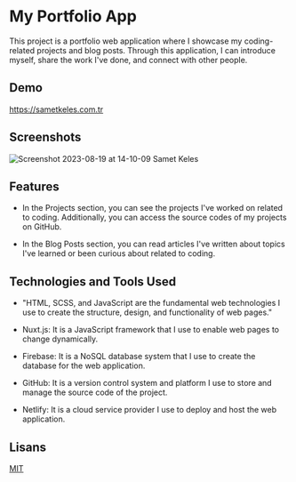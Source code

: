 
#  My Portfolio App
This project is a portfolio web application where I showcase my coding-related projects and blog posts. Through this application, I can introduce myself, share the work I've done, and connect with other people.





## Demo

https://sametkeles.com.tr
  
## Screenshots

![Screenshot 2023-08-19 at 14-10-09 Samet Keles](https://github.com/samet-keles/samet-keles/assets/60887763/4172dec1-8096-4718-b21e-8f02f9a63b97)



  
## Features

- In the Projects section, you can see the projects I've worked on related to coding. Additionally, you can access the source codes of my projects on GitHub.

- In the Blog Posts section, you can read articles I've written about topics I've learned or been curious about related to coding.
## Technologies and Tools Used

- "HTML, SCSS, and JavaScript are the fundamental web technologies I use to create the structure, design, and functionality of web pages."

- Nuxt.js: It is a JavaScript framework that I use to enable web pages to change dynamically.

- Firebase: It is a NoSQL database system that I use to create the database for the web application.

- GitHub: It is a version control system and platform I use to store and manage the source code of the project.

- Netlify: It is a cloud service provider I use to deploy and host the web application.

## Lisans

[MIT](https://choosealicense.com/licenses/mit/)

  